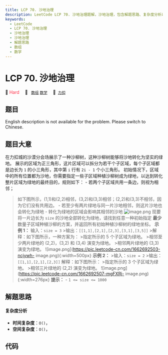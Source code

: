 ```yaml
---
title: LCP 70. 沙地治理
description: LeetCode LCP 70. 沙地治理题解，沙地治理，包含解题思路、复杂度分析以及完整的 JavaScript 代码实现。
keywords:
  - LeetCode
  - LCP 70. 沙地治理
  - 沙地治理
  - 沙地治理
  - 解题思路
  - 数组
  - 数学
---
```


# LCP 70. 沙地治理

🔴 <font color=#ff334b>Hard</font>&emsp; 🔖&ensp; [`数组`](/tag/array.md) [`数学`](/tag/math.md)&emsp; 🔗&ensp;[`力扣`](https://leetcode.cn/problems/XxZZjK)

## 题目

English description is not available for the problem. Please switch to
Chinese.


## 题目大意

在力扣城的沙漠分会场展示了一种沙柳树，这种沙柳树能够将沙地转化为坚实的绿地。 展示的区域为正三角形，这片区域可以拆分为若干个子区域，每个子区域都是边长为
`1` 的小三角形，其中第 `i` 行有 `2i - 1` 个小三角形。
初始情况下，区域中的所有位置都为沙地，你需要指定一些子区域种植沙柳树成为绿地，以达到转化整片区域为绿地的最终目的，规则如下： \-
若两个子区域共用一条边，则视为相邻；
>如下图所示，(1,1)和(2,2)相邻，(3,2)和(3,3)相邻；(2,2)和(3,3)不相邻，因为它们没有共用边。 \-
若至少有两片绿地与同一片沙地相邻，则这片沙地也会转化为绿地 \- 转化为绿地的区域会影响其相邻的沙地
![image.png](https://pic.leetcode-cn.com/1662692397-VlvErS-image.png) 现要将一片边长为
`size` 的沙地全部转化为绿地，请找到任意一种初始指定 **最少** 数量子区域种植沙柳的方案，并返回所有初始种植沙柳树的绿地坐标。 **示例 1：**
>输入：`size = 3` >输出：`[[1,1],[2,1],[2,3],[3,1],[3,5]]` >解释：如下图所示，一种方案为： >指定所示的 5
个子区域为绿地。 >相邻至少两片绿地的 (2,2)，(3,2) 和 (3,4) 演变为绿地。 >相邻两片绿地的 (3,3) 演变为绿地。
![image.png](https://pic.leetcode-cn.com/1662692503-ncjywh-
image.png){:width=500px} **示例 2：** >输入：`size = 2` >输出：`[[1,1],[2,1],[2,3]]`
>解释：如下图所示： >指定所示的 3 个子区域为绿地。 >相邻三片绿地的 (2,2) 演变为绿地。
![image.png](https://pic.leetcode-cn.com/1662692507-mgFXRj-
image.png){:width=276px} **提示：** \- `1 <= size <= 1000`


## 解题思路

#### 复杂度分析

- **时间复杂度**：`O()`，
- **空间复杂度**：`O()`，

## 代码

```javascript

```